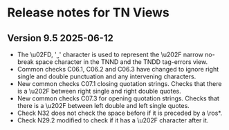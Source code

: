 # Release notes for TN Views

## Version 9.5 2025-06-12
- The \u02FD, '˽' character is used to represent the \u202F narrow no-break space character in the TNND and the TNDD tag-errors view.
- Common checks C06.1, C06.2 and C06.3 have changed to ignore right single and double punctuation and any intervening characters.
- New common checks C07.1 closing quotation strings. Checks that there is a \u202F between right single and right double quotes.
- New common checks C07.3 for opening quotation strings. Checks that there is a \u202F between left double and left single quotes.
- Check N32 does not check the space before if it is preceded by a \ros*.
- Check N29.2 modified to check if it has a \u202F character after it.